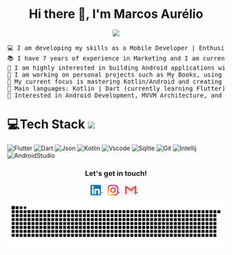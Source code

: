 <h1 align="center"> Hi there 👋, I'm Marcos Aurélio</h1>

<p align="center">
	<a href="https://github.com/marcos-devmob">
		<img src="https://readme-typing-svg.herokuapp.com/?lines=Android+Expert;Mobile+Developer;Kotlin%20|%20Flutter%20|%20Next+Enthusiast;Dart%20|%20AI%20|%20Clean+Code%20Applications;Always%20developing%20my%20skills&center=true&width=380&height=45">
	</a>
</p>

<pre>
💻 I am developing my skills as a Mobile Developer | Enthusiast about new technologies
📚 I have 7 years of experience in Marketing and I am currently transitioning into Mobile Development
📝 I am highly interested in building Android applications with a strong focus on usability and MVVM architecture
🔭 I am working on personal projects such as My Books, using Kotlin, Room, RecyclerView, and Jetpack Compose
🌱 My current focus is mastering Kotlin/Android and creating solutions that make people’s lives easier
🌟 Main languages: Kotlin | Dart (currently learning Flutter)
🚩 Interested in Android Development, MVVM Architecture, and API Integration
</pre>

# 💻Tech Stack <img src = "https://media2.giphy.com/media/QssGEmpkyEOhBCb7e1/giphy.gif?cid=ecf05e47a0n3gi1bfqntqmob8g9aid1oyj2wr3ds3mg700bl&rid=giphy.gif" width = 32px>

![Flutter](https://img.shields.io/badge/Flutter-%2302569B.svg?style=flat&logo=Flutter&logoColor=white) ![Dart](https://img.shields.io/badge/Dart-0175C2?style=flat&logo=dart&logoColor=white) ![Json](https://img.shields.io/badge/json-5E5C5C?style=flat&logo=json&logoColor=white) ![Kotlin](https://img.shields.io/badge/Kotlin-B125EA?style=flat&logo=kotlin&logoColor=white) ![Vscode](https://img.shields.io/badge/Visual_Studio_Code-0078D4?style=flat&logo=visual%20studio%20code&logoColor=white) ![Sqlite](https://img.shields.io/badge/SQLite-07405E?style=flat&logo=sqlite&logoColor=white) ![Git](https://img.shields.io/badge/GIT-E44C30?style=flat&logo=git&logoColor=white) ![Intellij](https://img.shields.io/badge/IntelliJ_IDEA-000000.svg?style=flat&logo=intellij-idea&logoColor=white) ![AndroidStudio](https://img.shields.io/badge/Android_Studio-3DDC84?style=flat&logo=android-studio&logoColor=white)

<div align="center">
  <h3><b>Let's get in touch! </b></h3>
  </div>
<p align="center">
<a href="https://www.linkedin.com/in/marcosaurelioalves/" target="_blank">
  <img align="center" alt="Marcos Aurélio | Linkedin" width="24px" src="https://github.com/SatYu26/SatYu26/blob/master/Assets/Linkedin.svg" />
</a> &nbsp;&nbsp;
<a href="https://www.instagram.com/marcosalves.rj/" target="_blank">
  <img align="center" alt="Marcos Aurélio | Instagram" width="24px" src="https://github.com/SatYu26/SatYu26/blob/master/Assets/Instagram.svg" />
</a> &nbsp;&nbsp;
<a href="marcosalves.devmobile@gmail.com" >
  <img align="center" alt="Marcos Aurélio | Gmail" width="26px" src="https://github.com/SatYu26/SatYu26/blob/master/Assets/Gmail.svg" />
</a> &nbsp;&nbsp;
<p>
<p align="center">
  <img src="https://github.com/StefanosSt/StefanosSt/blob/main/github-user-contribution.svg" alt="snake">
</p>

